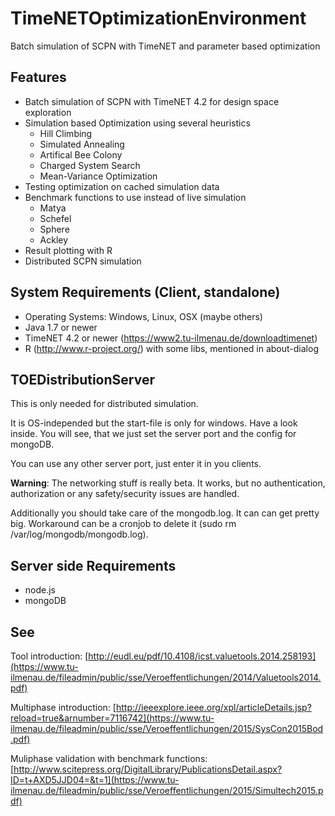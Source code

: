 # TimeNETOptimizationEnvironment
Batch simulation of SCPN with TimeNET and parameter based optimization


## Features
* Batch simulation of SCPN with TimeNET 4.2 for design space exploration
* Simulation based Optimization using several heuristics
  * Hill Climbing
  * Simulated Annealing
  * Artifical Bee Colony
  * Charged System Search
  * Mean-Variance Optimization
* Testing optimization on cached simulation data
* Benchmark functions to use instead of live simulation
  * Matya
  * Schefel
  * Sphere
  * Ackley
* Result plotting with R
* Distributed SCPN simulation

## System Requirements (Client, standalone)
* Operating Systems: Windows, Linux, OSX (maybe others)
* Java 1.7 or newer
* TimeNET 4.2 or newer (https://www2.tu-ilmenau.de/downloadtimenet)
* R (http://www.r-project.org/) with some libs, mentioned in about-dialog


## TOEDistributionServer
This is only needed for distributed simulation.

It is OS-independed but the start-file is only for windows. Have a look inside. You will see, that we just set the server port and the config for mongoDB.

You can use any other server port, just enter it in you clients.

__Warning__: The networking stuff is really beta. It works, but no authentication, authorization or any safety/security issues are handled.

Additionally you should take care of the mongodb.log. It can can get pretty big. Workaround can be a cronjob to delete it (sudo rm /var/log/mongodb/mongodb.log).

## Server side Requirements
* node.js
* mongoDB

## See 

Tool introduction:
[http://eudl.eu/pdf/10.4108/icst.valuetools.2014.258193](https://www.tu-ilmenau.de/fileadmin/public/sse/Veroeffentlichungen/2014/Valuetools2014.pdf)

Multiphase introduction:
[http://ieeexplore.ieee.org/xpl/articleDetails.jsp?reload=true&arnumber=7116742](https://www.tu-ilmenau.de/fileadmin/public/sse/Veroeffentlichungen/2015/SysCon2015Bod.pdf)

Muliphase validation with benchmark functions:
[http://www.scitepress.org/DigitalLibrary/PublicationsDetail.aspx?ID=t+AXD5JJD04=&t=1](https://www.tu-ilmenau.de/fileadmin/public/sse/Veroeffentlichungen/2015/Simultech2015.pdf)
